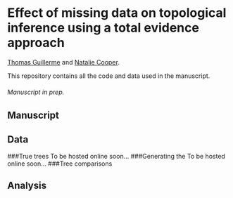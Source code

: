 # Effect of missing data on topological inference using a total evidence approach
[Thomas Guillerme](http://tguillerme.github.io) and [Natalie Cooper](https://www.tcd.ie/Zoology/research/ncooper/nataliecooper.php).

This repository contains all the code and data used in the manuscript.
###### Manuscript in prep.

## Manuscript

## Data

###True trees
To be hosted online soon...
###Generating the
To be hosted online soon...
###Tree comparisons
## Analysis
